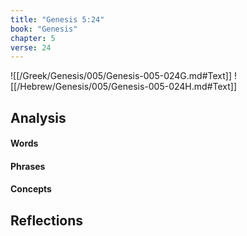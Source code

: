 ```yaml
---
title: "Genesis 5:24"
book: "Genesis"
chapter: 5
verse: 24
---
```

![[/Greek/Genesis/005/Genesis-005-024G.md#Text]]
![[/Hebrew/Genesis/005/Genesis-005-024H.md#Text]]

## Analysis

#### Words

#### Phrases

#### Concepts

## Reflections
